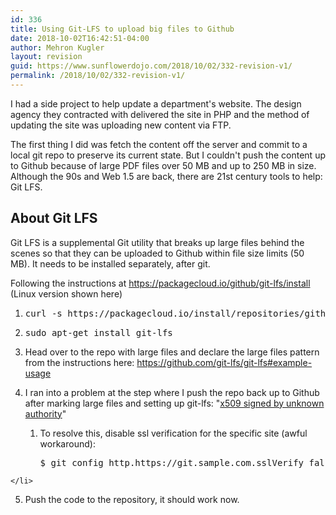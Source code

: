 ```yaml
---
id: 336
title: Using Git-LFS to upload big files to Github
date: 2018-10-02T16:42:51-04:00
author: Mehron Kugler
layout: revision
guid: https://www.sunflowerdojo.com/2018/10/02/332-revision-v1/
permalink: /2018/10/02/332-revision-v1/
---
```

I had a side project to help update a department's website. The design agency they contracted with delivered the site in PHP and the method of updating the site was uploading new content via FTP.

The first thing I did was fetch the content off the server and commit to a local git repo to preserve its current state. But I couldn't push the content up to Github because of large PDF files over 50 MB and up to 250 MB in size. Although the 90s and Web 1.5 are back, there are 21st century tools to help: Git LFS.

<!--more-->

## About Git LFS

Git LFS is a supplemental Git utility that breaks up large files behind the scenes so that they can be uploaded to Github within file size limits (50 MB). It needs to be installed separately, after git.

Following the instructions at https://packagecloud.io/github/git-lfs/install (Linux version shown here)

  1. <pre>curl -s https://packagecloud.io/install/repositories/github/git-lfs/script.deb.sh | sudo bash</pre>

  2. <pre>sudo apt-get install git-lfs</pre>

  3. Head over to the repo with large files and declare the large files pattern from the instructions here: https://github.com/git-lfs/git-lfs#example-usage
  4. I ran into a problem at the step where I push the repo back up to Github after marking large files and setting up git-lfs: "<a href="https://github.com/git-lfs/git-lfs/issues/2533" target="_blank" rel="noopener">x509 signed by unknown authority</a>"
    <li style="list-style-type: none;">
      <ol>
        <li>
          To resolve this, disable ssl verification for the specific site (awful workaround): <pre>$ git config http.https://git.sample.com.sslVerify false</pre>
        </li>
      </ol>
    </li>

  5. Push the code to the repository, it should work now.
